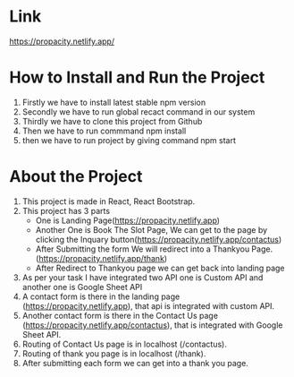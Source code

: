 # Link
https://propacity.netlify.app/
   
# How to Install and Run the Project

1. Firstly we have to install latest stable npm  version
2. Secondly we have to run global recact command in our system
3. Thirdly we have to clone this project from Github
4. Then we have to run commmand npm install
5. then we have to run project by giving command npm start
   
# About the Project
1. This project is made in React, React Bootstrap.
2. This project has 3 parts
   - One is Landing Page(https://propacity.netlify.app)
   - Another One is Book The Slot Page, We can get to the page by clicking the Inquary button(https://propacity.netlify.app/contactus)
   - After Submitting the form We will redirect into a Thankyou Page. (https://propacity.netlify.app/thank)
   - After Redirect to Thankyou page we can get back into landing page
3. As per your task I have integrated two API one is Custom API and another one is Google Sheet API
4. A contact form is there in the landing page (https://propacity.netlify.app), that api is integrated with custom API.
5. Another contact form is there in the Contact Us page (https://propacity.netlify.app/contactus), that is integrated with Google Sheet API.
6. Routing of Contact Us page is in localhost (/contactus).
7. Routing of thank you page is in localhost (/thank).
8. After submitting each form we can get into a thank you page.


